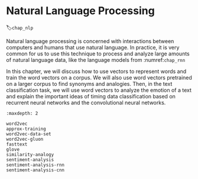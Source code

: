 # Natural Language Processing
:label:`chap_nlp`

Natural language processing is concerned with interactions between computers and humans that use natural language. In practice, it is very common for us to use this technique to process and analyze large amounts of natural language data, like the language models from :numref:`chap_rnn`

In this chapter, we will discuss how to use vectors to represent words and train the word vectors on a corpus. We will also use word vectors pretrained on a larger corpus to find synonyms and analogies. Then, in the text classification task, we will use word vectors to analyze the emotion of a text and explain the important ideas of timing data classification based on recurrent neural networks and the convolutional neural networks.

```toc
:maxdepth: 2

word2vec
approx-training
word2vec-data-set
word2vec-gluon
fasttext
glove
similarity-analogy
sentiment-analysis
sentiment-analysis-rnn
sentiment-analysis-cnn
```

